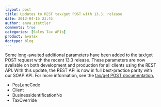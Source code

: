 ```yaml
---
layout: post
title: Updates to REST tax/get POST with 13.3. release
date: 2013-04-15 23:45
author: anya.stettler
comments: true
categories: [Sales Tax APIs]
product: avaTax
doctype: blog
---
```

Some long-awaited additional parameters have been added to the tax/get POST request with the recent 13.3 release. These parameters are now available on both development and production for all clients using the REST API. With this update, the REST API is now in full best-practice parity with our SOAP API. For more information, see the <a href="/api-reference/avatax/rest/v1">tax/get POST documentation.</a>
<ul>
	<li>PosLaneCode</li>
	<li>Client</li>
	<li>BusinessIdentificationNo</li>
	<li>TaxOverride</li>
</ul>
